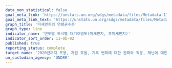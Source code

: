 ```yaml
---
data_non_statistical: false
goal_meta_link: 'https://unstats.un.org/sdgs/metadata/files/Metadata-11-0b-02.pdf'
goal_meta_link_text: 'https://unstats.un.org/sdgs/metadata/files/Metadata-11-0b-02.pdf'
graph_title: '미세먼지의 연평균수준'
graph_type: line
indicator_name: '연도별 도시별 대기오염도(미세먼지, 초미세먼지)'
indicator_sort_order: 11-0b-02
published: true
reporting_status: complete
target_name: '2020년까지 포용, 자원 효율, 기후 변화에 대한 완화와 적응, 재난에 대한 회복력을 위한 통합 정책 및 계획을 채택, 시행하는 도시와 거주지의 수를 대폭 확대하고, 2015-2030년 재난위험감소를 위한 센다이 프레임워크에 맞추어 모든 수준에서의 통합적인 재난위기관리를 구축하고 시행함'
un_custodian_agency: 'UNDRR'
---
```

